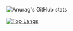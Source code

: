 ![Anurag's GitHub stats](https://github-readme-stats.vercel.app/api?username=Cpointerz&show_icons=true&theme=dark)


[![Top Langs](https://github-readme-stats.vercel.app/api/top-langs/?username=Cpointerz&theme=dark)](https://github.com/Cpointerz)
